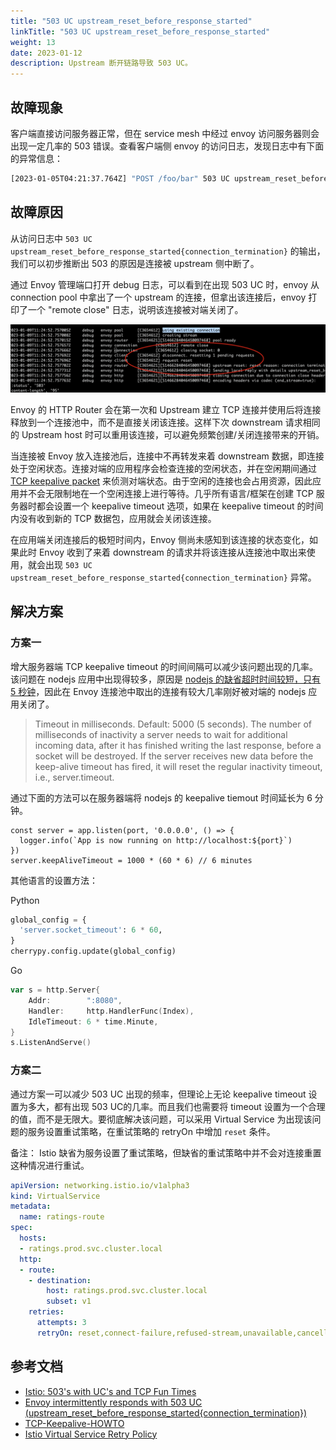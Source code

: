 ```yaml
---
title: "503 UC upstream_reset_before_response_started"
linkTitle: "503 UC upstream_reset_before_response_started"
weight: 13
date: 2023-01-12
description: Upstream 断开链路导致 503 UC。 
---
```


## 故障现象

客户端直接访问服务器正常，但在 service mesh 中经过 envoy 访问服务器则会出现一定几率的 503 错误。查看客户端侧 envoy 的访问日志，发现日志中有下面的异常信息：

```bash
[2023-01-05T04:21:37.764Z] "POST /foo/bar" 503 UC upstream_reset_before_response_started{connection_termination} - "-" 291 95 0 - "116.211.195.11,116.211.195.11" "Mozilla/5.0 (Macintosh; Intel Mac OS X 10_15_7) AppleWebKit/537.36 (KHTML, like Gecko) Chrome/108.0.0.0 Safari/537.36" "06a39679-a8d4-47f7-baf3-d688ea3e67c4" "foo.bar.com" "30.183.173.155:1984" outbound|1984||foor-service.bar-ns.svc.cluster.local 30.169.11.123:46894 30.169.11.123:443 116.211.195.11:21663 - -
```

## 故障原因

从访问日志中 `503 UC upstream_reset_before_response_started{connection_termination}` 的输出，我们可以初步推断出 503 的原因是连接被 upstream 侧中断了。

通过 Envoy 管理端口打开 debug 日志，可以看到在出现 503 UC 时，envoy 从 connection pool 中拿出了一个 upstream 的连接，但拿出该连接后，envoy 打印了一个 "remote close" 日志，说明该连接被对端关闭了。

![](debug.png)

Envoy 的 HTTP Router 会在第一次和 Upstream 建立 TCP 连接并使用后将连接释放到一个连接池中，而不是直接关闭该连接。这样下次 downstream 请求相同的 Upstream host 时可以重用该连接，可以避免频繁创建/关闭连接带来的开销。 

当连接被 Envoy 放入连接池后，连接中不再转发来着 downstream 数据，即连接处于空闲状态。连接对端的应用程序会检查连接的空闲状态，并在空闲期间通过 [TCP keepalive packet](https://tldp.org/HOWTO/html_single/TCP-Keepalive-HOWTO/#whatis) 来侦测对端状态。由于空闲的连接也会占用资源，因此应用并不会无限制地在一个空闲连接上进行等待。几乎所有语言/框架在创建 TCP 服务器时都会设置一个 keepalive timeout 选项，如果在 keepalive timeout 的时间内没有收到新的 TCP 数据包，应用就会关闭该连接。

在应用端关闭连接后的极短时间内，Envoy 侧尚未感知到该连接的状态变化，如果此时 Envoy 收到了来着 downstream 的请求并将该连接从连接池中取出来使用，就会出现 `503 UC upstream_reset_before_response_started{connection_termination}` 异常。

## 解决方案

### 方案一

增大服务器端 TCP keepalive timeout 的时间间隔可以减少该问题出现的几率。该问题在 nodejs 应用中出现得较多，原因是 [nodejs 的缺省超时时间较短，只有 5 秒钟](https://nodejs.org/api/http.html#serverkeepalivetimeout)，因此在 Envoy 连接池中取出的连接有较大几率刚好被对端的 nodejs 应用关闭了。

> Timeout in milliseconds. Default: 5000 (5 seconds).
The number of milliseconds of inactivity a server needs to wait for additional incoming data, after it has finished writing the last response, before a socket will be destroyed. If the server receives new data before the keep-alive timeout has fired, it will reset the regular inactivity timeout, i.e., server.timeout.

通过下面的方法可以在服务器端将 nodejs 的 keepalive tiemout 时间延长为 6 分钟。

```node
const server = app.listen(port, '0.0.0.0', () => {
  logger.info(`App is now running on http://localhost:${port}`)
})
server.keepAliveTimeout = 1000 * (60 * 6) // 6 minutes
``` 

其他语言的设置方法：

Python
```python
global_config = {
  'server.socket_timeout': 6 * 60,
}
cherrypy.config.update(global_config)
```

Go
```go
var s = http.Server{
    Addr:        ":8080",
    Handler:     http.HandlerFunc(Index),
    IdleTimeout: 6 * time.Minute,
}
s.ListenAndServe()
```

### 方案二

通过方案一可以减少 503 UC 出现的频率，但理论上无论 keepalive timeout 设置为多大，都有出现 503 UC的几率。而且我们也需要将 timeout 设置为一个合理的值，而不是无限大。要彻底解决该问题，可以采用 Virtual Service 为出现该问题的服务设置重试策略，在重试策略的 retryOn 中增加 `reset` 条件。

备注：
Istio 缺省为服务设置了重试策略，但缺省的重试策略中并不会对连接重置这种情况进行重试。

```yaml
apiVersion: networking.istio.io/v1alpha3
kind: VirtualService
metadata:
  name: ratings-route
spec:
  hosts:
  - ratings.prod.svc.cluster.local
  http:
  - route:
    - destination:
        host: ratings.prod.svc.cluster.local
        subset: v1
    retries:
      attempts: 3
      retryOn: reset,connect-failure,refused-stream,unavailable,cancelled,retriable-status-codes
```

## 参考文档

* [Istio: 503's with UC's and TCP Fun Times](https://karlstoney.com/2019/05/31/istio-503s-ucs-and-tcp-fun-times/)
* [Envoy intermittently responds with 503 UC (upstream_reset_before_response_started{connection_termination})](https://github.com/envoyproxy/envoy/issues/14981)
* [TCP-Keepalive-HOWTO](https://tldp.org/HOWTO/html_single/TCP-Keepalive-HOWTO/)
* [Istio Virtual Service Retry Policy](https://istio.io/latest/docs/reference/config/networking/virtual-service/#HTTPRetry)
